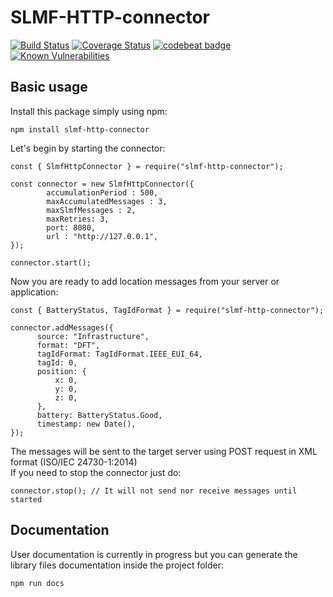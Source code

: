 # SLMF-HTTP-connector

[![Build Status](https://travis-ci.org/F-Army/SLMF-HTTP-connector.svg?branch=master)](https://travis-ci.org/F-Army/SLMF-HTTP-connector)
[![Coverage Status](https://coveralls.io/repos/github/F-Army/SLMF-HTTP-connector/badge.svg?branch=master&kill_cache=1)](https://coveralls.io/github/F-Army/SLMF-HTTP-connector?branch=master)
[![codebeat badge](https://codebeat.co/badges/f5a1e2a2-71da-46af-b8fc-37d7beec7fb2)](https://codebeat.co/projects/github-com-f-army-slmf-http-connector-master)
[![Known Vulnerabilities](https://snyk.io/test/github/F-Army/SLMF-HTTP-connector/badge.svg)](https://snyk.io/test/github/F-Army/SLMF-HTTP-connector)  

Basic usage
----------

Install this package simply using npm:

```
npm install slmf-http-connector
```


Let's begin by starting the connector:

```
const { SlmfHttpConnector } = require("slmf-http-connector");

const connector = new SlmfHttpConnector({
        accumulationPeriod : 500,
        maxAccumulatedMessages : 3,
        maxSlmfMessages : 2,
        maxRetries: 3,
        port: 8080,
        url : "http://127.0.0.1",
});

connector.start();

```

Now you are ready to add location messages from your server or application:
```
const { BatteryStatus, TagIdFormat } = require("slmf-http-connector");

connector.addMessages({
      source: "Infrastructure",
      format: "DFT",
      tagIdFormat: TagIdFormat.IEEE_EUI_64,
      tagId: 0,
      position: {
          x: 0,
          y: 0,
          z: 0,
      },
      battery: BatteryStatus.Good,
      timestamp: new Date(),
});
```
The messages will be sent to the target server using POST request in XML format (ISO/IEC 24730-1:2014)  
If you need to stop the connector just do:
```
connector.stop(); // It will not send nor receive messages until started
```

Documentation
----------

User documentation is currently in progress but you can generate the library files documentation inside the project folder:
```
npm run docs
```
